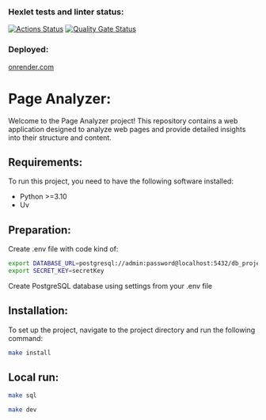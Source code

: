 ### Hexlet tests and linter status:
[![Actions Status](https://github.com/webAmoeba/python-project-83/actions/workflows/hexlet-check.yml/badge.svg)](https://github.com/webAmoeba/python-project-83/actions)
[![Quality Gate Status](https://sonarcloud.io/api/project_badges/measure?project=webAmoeba_python-project-83&metric=alert_status)](https://sonarcloud.io/summary/new_code?id=webAmoeba_python-project-83)

### Deployed:
[onrender.com](https://python-project-83-qku7.onrender.com/)

# Page Analyzer:
Welcome to the Page Analyzer project! This repository contains a web application designed to analyze web pages and provide detailed insights into their structure and content.

## Requirements:
To run this project, you need to have the following software installed:
- Python >=3.10
- Uv

## Preparation:
Create .env file with code kind of:
```bash
export DATABASE_URL=postgresql://admin:password@localhost:5432/db_project_83
export SECRET_KEY=secretKey
```
Create PostgreSQL database using settings from your .env file

## Installation:
To set up the project, navigate to the project directory and run the following command:
```bash
make install
```

## Local run:
```bash
make sql
```
```bash
make dev
```